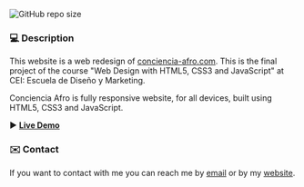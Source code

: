 ![GitHub repo size](https://img.shields.io/github/repo-size/irenecalderonruiz/website-conciencia-afro)

### 💻 Description

This website is a web redesign of <a href="https://www.conciencia-afro.com/" target="_blank">conciencia-afro.com</a>. This is the final project of the course "Web Design with HTML5, CSS3 and JavaScript" at CEI: Escuela de Diseño y Marketing. 

Conciencia Afro is fully responsive website, for all devices, built using HTML5, CSS3 and JavaScript.


▶️ <a href="https://irenecalderonruiz.github.io/website-conciencia-afro/"><b> Live Demo</b></a>    

### ✉️ Contact 

If you want to contact with me you can reach me by <a href="mailto:irenecalderonruiz@gmail.com">email</a> or by my <a href="https://irenecalderonruiz.com/">website</a>. 
